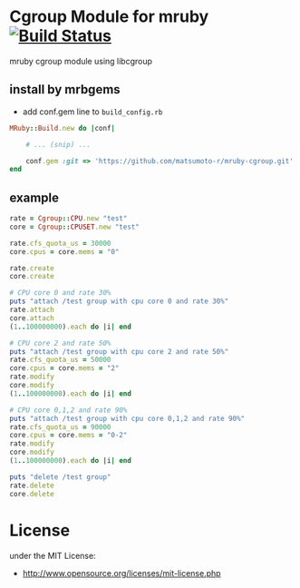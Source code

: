 # Cgroup Module for mruby   [![Build Status](https://travis-ci.org/matsumoto-r/mruby-cgroup.svg?branch=master)](https://travis-ci.org/matsumoto-r/mruby-cgroup)
mruby cgroup module using libcgroup

## install by mrbgems
 - add conf.gem line to `build_config.rb`
```ruby
MRuby::Build.new do |conf|

    # ... (snip) ...

    conf.gem :git => 'https://github.com/matsumoto-r/mruby-cgroup.git'
end
```

## example

```ruby
rate = Cgroup::CPU.new "test"
core = Cgroup::CPUSET.new "test"

rate.cfs_quota_us = 30000
core.cpus = core.mems = "0"

rate.create
core.create

# CPU core 0 and rate 30%
puts "attach /test group with cpu core 0 and rate 30%"
rate.attach
core.attach
(1..100000000).each do |i| end

# CPU core 2 and rate 50%
puts "attach /test group with cpu core 2 and rate 50%"
rate.cfs_quota_us = 50000
core.cpus = core.mems = "2"
rate.modify
core.modify
(1..100000000).each do |i| end

# CPU core 0,1,2 and rate 90%
puts "attach /test group with cpu core 0,1,2 and rate 90%"
rate.cfs_quota_us = 90000
core.cpus = core.mems = "0-2"
rate.modify
core.modify
(1..100000000).each do |i| end

puts "delete /test group"
rate.delete
core.delete
```

# License
under the MIT License:

* http://www.opensource.org/licenses/mit-license.php



